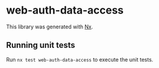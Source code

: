 # web-auth-data-access

This library was generated with [Nx](https://nx.dev).

## Running unit tests

Run `nx test web-auth-data-access` to execute the unit tests.
